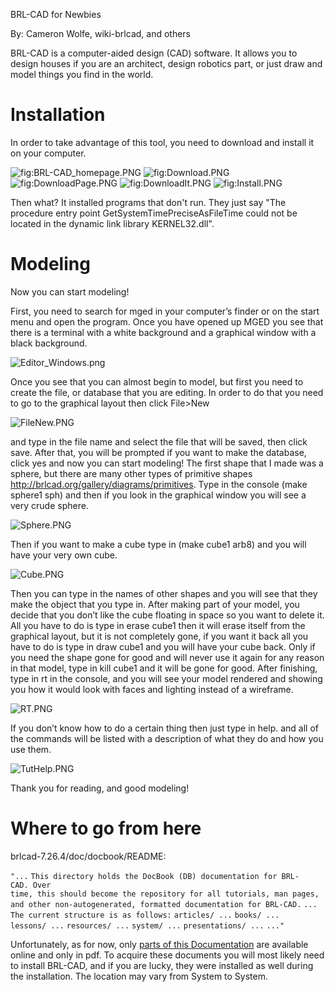 BRL-CAD for Newbies

By: Cameron Wolfe, wiki-brlcad, and others

BRL-CAD is a computer-aided design (CAD) software. It allows you to
design houses if you are an architect, design robotics part, or just
draw and model things you find in the world.

# Installation

In order to take advantage of this tool, you need to download and
install it on your computer.

![](/wiki/img/BRL-CAD_homepage.PNG "fig:BRL-CAD_homepage.PNG")
![](/wiki/img/Download.PNG "fig:Download.PNG")
![](/wiki/img/DownloadPage.PNG "fig:DownloadPage.PNG")
![](/wiki/img/DownloadIt.PNG "fig:DownloadIt.PNG")
![](/wiki/img/Install.PNG "fig:Install.PNG")

Then what? It installed programs that don't run. They just say "The
procedure entry point GetSystemTimePreciseAsFileTime could not be
located in the dynamic link library KERNEL32.dll".

# Modeling

Now you can start modeling!

First, you need to search for mged in your computer’s finder or on the
start menu and open the program. Once you have opened up MGED you see
that there is a terminal with a white background and a graphical window
with a black background.

![](/wiki/img/Editor_Windows.png "Editor_Windows.png")

Once you see that you can almost begin to model, but first you need to
create the file, or database that you are editing. In order to do that
you need to go to the graphical layout then click File&gt;New

![](/wiki/img/FileNew.PNG "FileNew.PNG")

and type in the file name and select the file that will be saved, then
click save. After that, you will be prompted if you want to make the
database, click yes and now you can start modeling! The first shape that
I made was a sphere, but there are many other types of primitive shapes
<http://brlcad.org/gallery/diagrams/primitives>. Type in the console
(make sphere1 sph) and then if you look in the graphical window you will
see a very crude sphere.

![](/wiki/img/Sphere.PNG "Sphere.PNG")

Then if you want to make a cube type in (make cube1 arb8) and you will
have your very own cube.

![](/wiki/img/Cube.PNG "Cube.PNG")

Then you can type in the names of other shapes and you will see that
they make the object that you type in. After making part of your model,
you decide that you don’t like the cube floating in space so you want to
delete it. All you have to do is type in erase cube1 then it will erase
itself from the graphical layout, but it is not completely gone, if you
want it back all you have to do is type in draw cube1 and you will have
your cube back. Only if you need the shape gone for good and will never
use it again for any reason in that model, type in kill cube1 and it
will be gone for good. After finishing, type in rt in the console, and
you will see your model rendered and showing you how it would look with
faces and lighting instead of a wireframe.

![](/wiki/img/RT.PNG "RT.PNG")

If you don’t know how to do a certain thing then just type in help. and
all of the commands will be listed with a description of what they do
and how you use them.

![](/wiki/img/TutHelp.PNG "TutHelp.PNG")

Thank you for reading, and good modeling!

# Where to go from here

brlcad-7.26.4/doc/docbook/README:

`"...`
`This directory holds the DocBook (DB) documentation for BRL-CAD. Over`
`time, this should become the repository for all tutorials, man pages,`
`and other non-autogenerated, formatted documentation for BRL-CAD.`
`...`
`The current structure is as follows:`
`articles/ ...`
`books/ ...`
`lessons/ ...`
`resources/ ...`
`system/ ...`
`presentations/ ...`
`..."`

Unfortunately, as for now, only [parts of this
Documentation](Documentation.md) are available online and only
in pdf. To acquire these documents you will most likely need to install
BRL-CAD, and if you are lucky, they were installed as well during the
installation. The location may vary from System to System.

